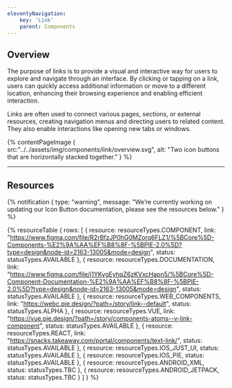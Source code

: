 ```yaml
---
eleventyNavigation:
    key: 'Link'
    parent: Components
---
```


## Overview
The purpose of links is to provide a visual and interactive way for users to explore and navigate through an interface. By clicking or tapping on a link, users can quickly access additional information or move to a different location, enhancing their browsing experience and enabling efficient interaction.

Links are often used to connect various pages, sections, or external resources, creating navigation menus and directing users to related content. They also enable interactions like opening new tabs or windows.

{% contentPageImage {
    src:"../../assets/img/components/link/overview.svg",
    alt: "Two icon buttons that are horizontally stacked together."
} %}

---

## Resources

{% notification {
  type: "warning",
  message: "We’re currently working on updating our Icon Button documentation, please see the resources below."
} %}

{% resourceTable {
    rows: [
        {
            resource: resourceTypes.COMPONENT,
            link: "https://www.figma.com/file/R2rBfzJP0hG0MZorq6FLZ1/%5BCore%5D-Components-%E2%9A%AA%EF%B8%8F-%5BPIE-2.0%5D?type=design&node-id=2163-13005&mode=design",
            status: statusTypes.AVAILABLE
        },
        {
            resource: resourceTypes.DOCUMENTATION,
            link: "https://www.figma.com/file/j1YKygEyhqZ6zKVxcHapn5/%5BCore%5D-Component-Documentation-%E2%9A%AA%EF%B8%8F-%5BPIE-2.0%5D?type=design&node-id=2163-13005&mode=design",
            status: statusTypes.AVAILABLE
        },
        {
            resource: resourceTypes.WEB_COMPONENTS,
            link: "https://webc.pie.design/?path=/story/link--default",
            status: statusTypes.ALPHA
        },
        {
            resource: resourceTypes.VUE,
            link: "https://vue.pie.design/?path=/story/components-atoms--v-link-component",
            status: statusTypes.AVAILABLE
        },
        {
            resource: resourceTypes.REACT,
            link: "https://snacks.takeaway.com/portal/components/text-link/",
            status: statusTypes.AVAILABLE
        },
        {
            resource: resourceTypes.IOS_JUST_UI,
            status: statusTypes.AVAILABLE
        },
        {
            resource: resourceTypes.IOS_PIE,
            status: statusTypes.AVAILABLE
        },
        {
            resource: resourceTypes.ANDROID_XML,
            status: statusTypes.TBC
        },
        {
            resource: resourceTypes.ANDROID_JETPACK,
            status: statusTypes.TBC
        }
    ]
} %}
